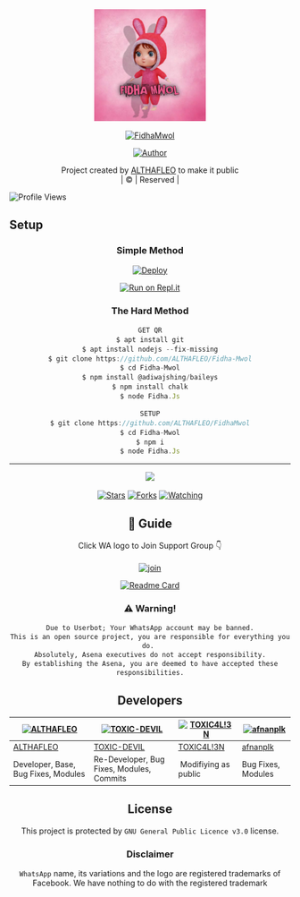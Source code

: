 
<div align="center">
  <img border-radius: 15px src="FidhaMwol.jpg" width="200" height="200"/>
  <p align="center">
<a href="#"><img title="FidhaMwol" src="https://img.shields.io/badge/FidhaMwol-green?colorA=%23ff0000&colorB=%23017e40&style=for-the-badge"></a>
</p>
  <p align="center">
<a href="https://github.com/ALTHAFLEO"><img title="Author" src="https://img.shields.io/badge/Author-ALTHAFLEO/FidhaMwol?color=blue&style=for-the-badge&logo=whatsapp"></a>
</p>
</div>
<p align="center">
Project created by <a href="https://github.com/ALTHAFLEO">ALTHAFLEO</a> to make it public
    <br>
       | © |
        Reserved |
    <br> 
</p>

![Profile Views](https://hits.seeyoufarm.com/api/count/incr/badge.svg?url=https://github.com/ALTHAFLEO/FidhaMwol&title=Profile%20Views)

## Setup
<div align="center">

  ### Simple Method
  
[![Deploy](https://www.herokucdn.com/deploy/button.svg)](https://heroku.com/deploy?template=https://github.com/ALTHAFLEO/Fidha-Mwol) 
  
[![Run on Repl.it](https://repl.it/badge/github/quiec/whatsAlfa)](https://replit.com/@Farhandqz/FidhaMwol)
  
### The Hard Method
```js
GET QR
$ apt install git
$ apt install nodejs --fix-missing
$ git clone https://github.com/ALTHAFLEO/Fidha-Mwol
$ cd Fidha-Mwol
$ npm install @adiwajshing/baileys
$ npm install chalk
$ node Fidha.Js
```
      
```js
SETUP
$ git clone https://github.com/ALTHAFLEO/FidhaMwol
$ cd Fidha-Mwol
$ npm i
$ node Fidha.Js
```

----

  <p align="center">
  <a href="httsp://github.com/ALTHAFLEO/FidhaMwol">
    
<a href="https://github.com/ALTHAFLEO/followers">
<img src="https://img.shields.io/github/repo-size/ALTHAFLEO/Fidha-Mwol?color=green&label=Repo%20total%20size&style=plastic">
<p align="center">
<a href="https://github.com/ALTHAFLEO/followers"
<img title="Followers" src="https://img.shields.io/github/followers/ALTHAFLEO?color=blue&style=flat-square"></a>
<a href="https://github.com/ALTHAFLEO/FidhaMwol/stargazers/"><img title="Stars" src="https://img.shields.io/github/stars/ALTHAFLEO/FidhaMwol?color=blue&style=flat-square"></a>
<a href="https://github.com/ALTHAFLEO/FidhaMwol/network/members"><img title="Forks" src="https://img.shields.io/github/forks/ALTHAFLEO/FidhaMwol?color=blue&style=flat-square"></a>
<a href="https://github.com/ALTHAFLEO/FidhaMwol/watchers"><img title="Watching" src="https://img.shields.io/github/watchers/ALTHAFLEO/FidhaMwol?label=Watchers&color=blue&style=flat-square"></a>
</p>

## 📢 Guide
Click WA logo to Join Support Group 👇
    <br>
<br>
  [![join](https://github.com/Alien-alfa/PublicBot/blob/main/wlogo.svg.png)](http://chat.whatsapp.com/Dn1RGhQxRxLGD25r91uYl8)
  <div align="center">
       
  [![Readme Card](https://github-readme-stats.vercel.app/api/pin/?username=ALTHAFLEO&repo=Fidha-Mwol&theme=nightowl)](https://github.com/ALTHAFLEO/Fidha-Mwol)
  </div>
    
### ⚠️ Warning! 
```
Due to Userbot; Your WhatsApp account may be banned.
This is an open source project, you are responsible for everything you do. 
Absolutely, Asena executives do not accept responsibility.
By establishing the Asena, you are deemed to have accepted these responsibilities.
```

## Developers
  <div align="center">
    
  [![ALTHAFLEO](https://github.com/ALTHAFLEO.png?size=100)](https://github.com/ALTHAFLEO) | [![TOXIC-DEVIL](https://github.com/TOXIC-DEVIL.png?size=100)](https://github.com/TOXIC-DEVIL) |  [![TOXIC4L!3N](https://github.com/Alien-alfa.png?size=100)](https://github.com/AI-VIKI) | [![afnanplk](https://github.com/afnanplk.png?size=100)](https://github.com/afnanplk) 
----|----|----|----
[ALTHAFLEO](https://github.com/ALTHAFLEO) | [TOXIC-DEVIL](https://github.com/TOXIC-DEVIL) | [TOXIC4L!3N](https://github.com/AI-VIKI) | [afnanplk](https://github.com/afnanplk) 
Developer, Base, Bug Fixes, Modules| Re-Developer, Bug Fixes, Modules, Commits |  Modifiying  as   public | Bug Fixes, Modules 
  </div>
    


## License
This project is protected by `GNU General Public Licence v3.0` license.

### Disclaimer
`WhatsApp` name, its variations and the logo are registered trademarks of Facebook. We have nothing to do with the registered trademark
